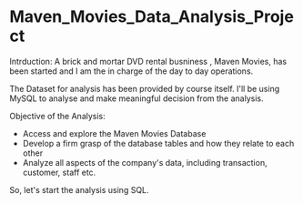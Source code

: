 # Maven_Movies_Data_Analysis_Project

Intrduction:
A brick and mortar DVD rental busniness , Maven Movies, has been started and I am the in charge of the day to day operations.

The Dataset for analysis has been provided by course itself. I'll be using MySQL to analyse and make meaningful decision from the analysis.

Objective of the Analysis:
  * Access and explore the Maven Movies Database
  * Develop a firm grasp of the database tables and how they relate to each other
  * Analyze all aspects of the company's data, including transaction, customer, staff etc.
  
  
  So, let's start the analysis using SQL.
